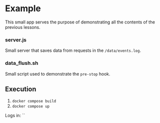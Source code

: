 # Example
This small app serves the purpose of demonstrating all the contents of the previous lessons.

### server.js
Small server that saves data from requests in the `/data/events.log`.

### data_flush.sh
Small script used to demonstrate the `pre-stop` hook.

## Execution
1. `docker compose build`
2. `docker compose up`

Logs in: ``